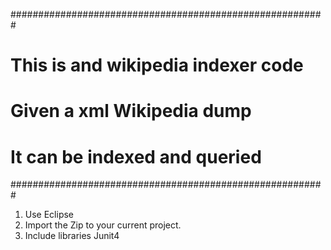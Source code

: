 #########################################################
#	This is and wikipedia indexer code
#	Given a xml Wikipedia dump
#	It can be indexed and queried
#########################################################

1.	Use Eclipse 
2.	Import the Zip to your current project.
3.	Include libraries Junit4


